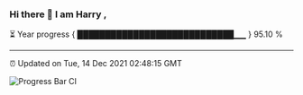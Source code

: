 ### Hi there 👋 I am Harry , 

⏳ Year progress { ████████████████████████████▁▁ } 95.10 %

---

⏰ Updated on Tue, 14 Dec 2021 02:48:15 GMT

![Progress Bar CI](https://github.com/duykhang68/duykhang68/workflows/Progress%20Bar%20CI/badge.svg)
